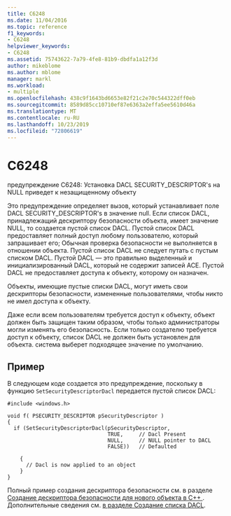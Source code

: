 ```yaml
---
title: C6248
ms.date: 11/04/2016
ms.topic: reference
f1_keywords:
- C6248
helpviewer_keywords:
- C6248
ms.assetid: 75743622-7a79-4fe8-81b9-dbdfa1a12f3d
author: mikeblome
ms.author: mblome
manager: markl
ms.workload:
- multiple
ms.openlocfilehash: 438c9f1643bd6653e82f21c2e70c544322dff0eb
ms.sourcegitcommit: 8589d85cc10710ef87e6363a2effa5ee5610d46a
ms.translationtype: MT
ms.contentlocale: ru-RU
ms.lasthandoff: 10/23/2019
ms.locfileid: "72806619"
---
```

# <a name="c6248"></a>C6248
предупреждение C6248: Установка DACL SECURITY_DESCRIPTOR's на NULL приведет к незащищенному объекту

 Это предупреждение определяет вызов, который устанавливает поле DACL SECURITY_DESCRIPTOR's в значение null. Если список DACL, принадлежащий дескриптору безопасности объекта, имеет значение NULL, то создается пустой список DACL. Пустой список DACL предоставляет полный доступ любому пользователю, который запрашивает его; Обычная проверка безопасности не выполняется в отношении объекта. Пустой список DACL не следует путать с пустым списком DACL. Пустой DACL — это правильно выделенный и инициализированный DACL, который не содержит записей ACE. Пустой DACL не предоставляет доступа к объекту, которому он назначен.

 Объекты, имеющие пустые списки DACL, могут иметь свои дескрипторы безопасности, измененные пользователями, чтобы никто не имел доступа к объекту.

 Даже если всем пользователям требуется доступ к объекту, объект должен быть защищен таким образом, чтобы только администраторы могли изменять его безопасность. Если только создателю требуется доступ к объекту, список DACL не должен быть установлен для объекта. система выберет подходящее значение по умолчанию.

## <a name="example"></a>Пример
 В следующем коде создается это предупреждение, поскольку в функцию `SetSecurityDescriptorDacl` передается пустой список DACL:

```
#include <windows.h>

void f( PSECURITY_DESCRIPTOR pSecurityDescriptor )
{
  if (SetSecurityDescriptorDacl(pSecurityDescriptor,
                                TRUE,     // Dacl Present
                                NULL,     // NULL pointer to DACL
                                FALSE))   // Defaulted

    {
      // Dacl is now applied to an object
    }
}
```

 Полный пример создания дескриптора безопасности см. в разделе [Создание дескриптора безопасности для нового объекта в C++ ](/windows/desktop/SecAuthZ/creating-a-security-descriptor-for-a-new-object-in-c--). Дополнительные сведения см. [в разделе Создание списка DACL](/windows/desktop/SecBP/creating-a-dacl).

